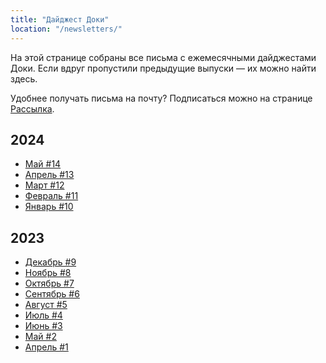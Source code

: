 ```yaml
---
title: "Дайджест Доки"
location: "/newsletters/"
---
```


На этой странице собраны все письма с ежемесячными дайджестами Доки. Если вдруг пропустили предыдущие выпуски — их можно найти здесь.

Удобнее получать письма на почту? Подписаться можно на странице [Рассылка](/subscribe/).

## 2024

- [Май #14](https://api.doka.guide/digest-05-24.html)
- [Апрель #13](https://api.doka.guide/digest-04-24.html)
- [Март #12](https://api.doka.guide/digest-03-24.html)
- [Февраль #11](https://api.doka.guide/digest-02-24.html)
- [Январь #10](https://api.doka.guide/digest-01-24.html)

## 2023

- [Декабрь #9](https://api.doka.guide/digest-01.html)
- [Ноябрь #8](https://api.doka.guide/digest-12.html)
- [Октябрь #7](https://api.doka.guide/digest-11.html)
- [Сентябрь #6](https://api.doka.guide/digest-10.html)
- [Август #5](https://api.doka.guide/digest-09.html)
- [Июль #4](https://api.doka.guide/digest-08.html)
- [Июнь #3](https://api.doka.guide/digest-07.html)
- [Май #2](https://api.doka.guide/digest-06.html)
- [Апрель #1](https://api.doka.guide/digest-05.html)
